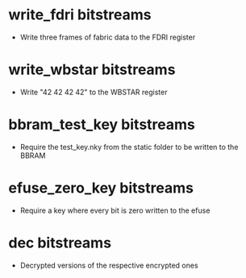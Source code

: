 # write_fdri bitstreams
- Write three frames of fabric data to the FDRI register

# write_wbstar bitstreams
- Write "42 42 42 42" to the WBSTAR register

# bbram_test_key bitstreams
- Require the test_key.nky from the static folder to be written to the BBRAM

# efuse_zero_key bitstreams
- Require a key where every bit is zero written to the efuse

# dec bitstreams
- Decrypted versions of the respective encrypted ones
